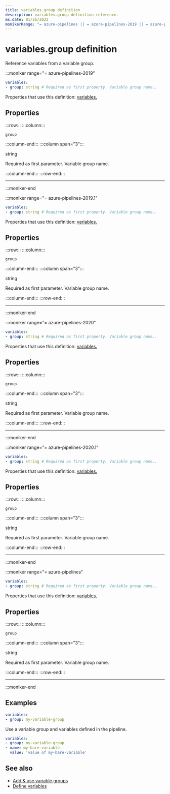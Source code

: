 ```yaml
---
title: variables.group definition
description: variables.group definition reference.
ms.date: 01/26/2022
monikerRange: "= azure-pipelines || = azure-pipelines-2019 || = azure-pipelines-2019.1 || = azure-pipelines-2020 || = azure-pipelines-2020.1"
---
```


# variables.group definition


Reference variables from a variable group.


:::moniker range="= azure-pipelines-2019"

<!-- :::api-definition signature="variable{group}" version="azure-pipelines-2019"::: -->

```yaml
variables:
- group: string # Required as first property. Variable group name.. 
```


Properties that use this definition: [variables.](variables.md)

## Properties


<!-- :::api-property::: -->
:::row:::
  :::column:::
   <!-- :::api-property-name::: -->
   `group`
   <!-- :::api-property-name-end::: -->
  :::column-end:::
  :::column span="3":::
<!-- :::api-property-type::: --> 
string
<!-- :::api-property-type-end::: -->  
<!-- :::api-desc type="property"::: -->Required as first parameter. Variable group name. 
 <!-- :::api-desc-end::: -->
  :::column-end:::
:::row-end:::
<!-- :::api-property-end::: -->
___





<!-- :::api-definition-end::: -->

:::moniker-end

:::moniker range="= azure-pipelines-2019.1"

<!-- :::api-definition signature="variable{group}" version="azure-pipelines-2019.1"::: -->

```yaml
variables:
- group: string # Required as first property. Variable group name.. 
```


Properties that use this definition: [variables.](variables.md)

## Properties


<!-- :::api-property::: -->
:::row:::
  :::column:::
   <!-- :::api-property-name::: -->
   `group`
   <!-- :::api-property-name-end::: -->
  :::column-end:::
  :::column span="3":::
<!-- :::api-property-type::: --> 
string
<!-- :::api-property-type-end::: -->  
<!-- :::api-desc type="property"::: -->Required as first parameter. Variable group name. 
 <!-- :::api-desc-end::: -->
  :::column-end:::
:::row-end:::
<!-- :::api-property-end::: -->
___





<!-- :::api-definition-end::: -->

:::moniker-end

:::moniker range="= azure-pipelines-2020"

<!-- :::api-definition signature="variable{group}" version="azure-pipelines-2020"::: -->

```yaml
variables:
- group: string # Required as first property. Variable group name.. 
```


Properties that use this definition: [variables.](variables.md)

## Properties


<!-- :::api-property::: -->
:::row:::
  :::column:::
   <!-- :::api-property-name::: -->
   `group`
   <!-- :::api-property-name-end::: -->
  :::column-end:::
  :::column span="3":::
<!-- :::api-property-type::: --> 
string
<!-- :::api-property-type-end::: -->  
<!-- :::api-desc type="property"::: -->Required as first parameter. Variable group name. 
 <!-- :::api-desc-end::: -->
  :::column-end:::
:::row-end:::
<!-- :::api-property-end::: -->
___





<!-- :::api-definition-end::: -->

:::moniker-end

:::moniker range="= azure-pipelines-2020.1"

<!-- :::api-definition signature="variable{group}" version="azure-pipelines-2020.1"::: -->

```yaml
variables:
- group: string # Required as first property. Variable group name.. 
```


Properties that use this definition: [variables.](variables.md)

## Properties


<!-- :::api-property::: -->
:::row:::
  :::column:::
   <!-- :::api-property-name::: -->
   `group`
   <!-- :::api-property-name-end::: -->
  :::column-end:::
  :::column span="3":::
<!-- :::api-property-type::: --> 
string
<!-- :::api-property-type-end::: -->  
<!-- :::api-desc type="property"::: -->Required as first parameter. Variable group name. 
 <!-- :::api-desc-end::: -->
  :::column-end:::
:::row-end:::
<!-- :::api-property-end::: -->
___





<!-- :::api-definition-end::: -->

:::moniker-end

:::moniker range="= azure-pipelines"

<!-- :::api-definition signature="variable{group}" version="azure-pipelines"::: -->

```yaml
variables:
- group: string # Required as first property. Variable group name.. 
```


Properties that use this definition: [variables.](variables.md)

## Properties


<!-- :::api-property::: -->
:::row:::
  :::column:::
   <!-- :::api-property-name::: -->
   `group`
   <!-- :::api-property-name-end::: -->
  :::column-end:::
  :::column span="3":::
<!-- :::api-property-type::: --> 
string
<!-- :::api-property-type-end::: -->  
<!-- :::api-desc type="property"::: -->Required as first parameter. Variable group name. 
 <!-- :::api-desc-end::: -->
  :::column-end:::
:::row-end:::
<!-- :::api-property-end::: -->
___





<!-- :::api-definition-end::: -->

:::moniker-end


<!-- Remarks -->


## Examples

```yaml
variables:
- group: my-variable-group
```

Use a variable group and variables defined in the pipeline.

```yaml
variables:
- group: my-variable-group
- name: my-bare-variable
  value: 'value of my-bare-variable'
```


## See also

- [Add & use variable groups](/azure/devops/pipelines/library/variable-groups)
- [Define variables](/azure/devops/pipelines/process/variables)
